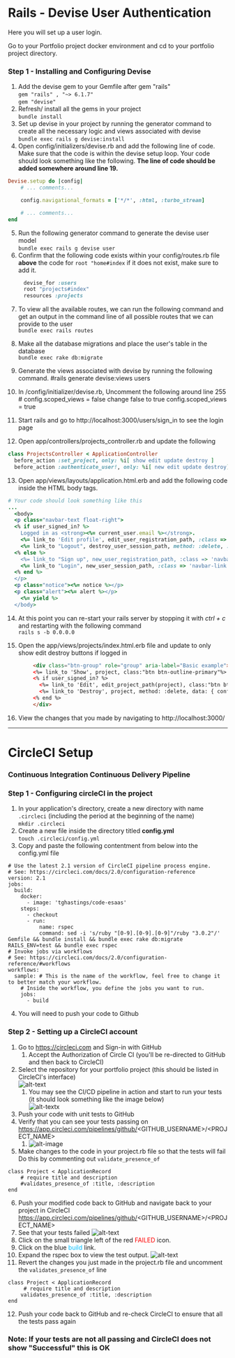 
# Rails - Devise User Authentication

Here you will set up a user login.

Go to your Portfolio project docker environment and cd to your portfolio project directory.



### Step 1 - Installing and Configuring Devise

1. Add the devise gem to your Gemfile after gem "rails" <br>
   `gem "rails" , "~> 6.1.7"` <br>
   `gem "devise"`
2. Refresh/ install all the gems in your project<br>
`bundle install`
3. Set up devise in your project by running the generator command to create all the necessary logic and views 
associated with devise<br>
`bundle exec rails g devise:install`
4. Open config/initializers/devise.rb and add the following line of code. Make sure that the code is within the devise 
setup loop. Your code should look something like the following. **The line of code should be added somewhere around line 19.**<br>
```ruby
Devise.setup do |config|
    # ... comments...

    config.navigational_formats = ['*/*', :html, :turbo_stream]

    # ... comments...
end
```

5. Run the following generator command to generate the devise user model<br>
`bundle exec rails g devise user`
6. Confirm that the following code exists within your config/routes.rb file **above** the code for `root "home#index` if it does not exist, make sure to add it.<br>
```ruby
     devise_for :users
     root "projects#index"
     resources :projects
```
7. To view all the available routes, we can run the following command and get an output in the command line of all possible routes that we can provide to the user<br>
`bundle exec rails routes`
8. Make all the database migrations and place the user's table in the database<br>
`bundle exec rake db:migrate`

9. Generate the views associated with devise by running the following command.
#rails generate devise:views users

10. In /config/initializer/devise.rb, Uncomment the following around line 255 # config.scoped_views = false 
    change false to true
    config.scoped_views = true 
    
11. Start rails and go to http://localhost:3000/users/sign_in  to see the login page

12. Open app/controllers/projects_controller.rb and update the following
```Ruby
class ProjectsController < ApplicationController
  before_action :set_project, only: %i[ show edit update destroy ]
  before_action :authenticate_user!, only: %i[ new edit update destroy]
 ```

13. Open app/views/layouts/application.html.erb and add the following code inside the HTML body tags.<br>
```Ruby
# Your code should look something like this
...
  <body>
  <p class="navbar-text float-right">
  <% if user_signed_in? %>
    Logged in as <strong><%= current_user.email %></strong>.
    <%= link_to 'Edit profile', edit_user_registration_path, :class => 'navbar-link' %> |
    <%= link_to "Logout", destroy_user_session_path, method: :delete, :class => 'navbar-link'  %>
  <% else %>
    <%= link_to "Sign up", new_user_registration_path, :class => 'navbar-link'  %> |
    <%= link_to "Login", new_user_session_path, :class => 'navbar-link'  %>
  <% end %>
  </p>
  <p class="notice"><%= notice %></p> 
  <p class="alert"><%= alert %></p> 
    <%= yield %>
  </body>
```

14. At this point you can re-start your rails server by stopping it with *ctrl + c*  and restarting with the following command <br>
`rails s -b 0.0.0.0`


15. Open the app/views/projects/index.html.erb file and update to only show edit destroy buttons if logged in
```HTML
        <div class="btn-group" role="group" aria-label="Basic example">       
        <%= link_to 'Show', project, class:"btn btn-outline-primary"%>
        <% if user_signed_in? %>
          <%= link_to 'Edit', edit_project_path(project), class:"btn btn-outline-primary" %>
          <%= link_to 'Destroy', project, method: :delete, data: { confirm: 'Are you sure?' }, class:"btn btn-outline-primary" %>
        <% end %>  
        </div>
```
16. View the changes that you made by navigating to http://localhost:3000/

<hr>

# CircleCI Setup
### Continuous Integration Continuous Delivery Pipeline

### Step 1 - Configuring circleCI in the project
1. In your application's directory, create a new directory with name `.circleci` (including the period at the beginning 
of the name)<br>
`mkdir .circleci`
2. Create a new file inside the directory titled **config.yml**<br>
`touch .circleci/config.yml`
3. Copy and paste the following contentment from below into the config.yml file<br>
```YML
# Use the latest 2.1 version of CircleCI pipeline process engine.
# See: https://circleci.com/docs/2.0/configuration-reference
version: 2.1
jobs:
  build:
    docker:
      - image: 'tghastings/code-esaas'
    steps:
      - checkout
      - run:
          name: rspec
          command: sed -i 's/ruby "[0-9].[0-9].[0-9]"/ruby "3.0.2"/' Gemfile && bundle install && bundle exec rake db:migrate RAILS_ENV=test && bundle exec rspec
# Invoke jobs via workflows
# See: https://circleci.com/docs/2.0/configuration-reference/#workflows
workflows:
  sample: # This is the name of the workflow, feel free to change it to better match your workflow.
    # Inside the workflow, you define the jobs you want to run.
    jobs:
      - build
```
4. You will need to push your code to Github

### Step 2 - Setting up a CircleCI account
1. Go to https://circleci.com and Sign-in with GitHub
   1. Accept the Authorization of Circle CI (you'll be re-directed to GitHub and then back to CircleCI)
2. Select the repository for your portfolio project (this should be listed in CircleCI's interface)<br>
![alt-text](circleCI-step1.png)
   1. You may see the CI/CD pipeline in action and start to run your tests (it should look something like the image below)<br>
   ![alt-textx](circleCI-step2.png)
3. Push your code with unit tests to GitHub
4. Verify that you can see your tests passing on https://app.circleci.com/pipelines/github/<GITHUB_USERNAME>/<PROJECT_NAME> <br>
   1. ![alt-image](circleCI-step3.png)
5. Make changes to the code in your project.rb file so that the tests will fail Do this by commenting out `validate_presence_of`<br>
```
class Project < ApplicationRecord
    # require title and description
    #validates_presence_of :title, :description
end
```
6. Push your modified code back to GitHub and navigate back to your project in CircleCI https://app.circleci.com/pipelines/github/<GITHUB_USERNAME>/<PROJECT_NAME> <br>
7. See that your tests failed
   ![alt-text](circleCI-step4.png)
8. Click on the small triangle left of the red <span style="color:red;">FAILED</span> icon.<br>
9. Click on the blue <span style="color:#00BFFF;">build</span> link.
10. Expand the rspec box to view the test output.
    ![alt-text](circleCI-step5.png)
11. Revert the changes you just made in the project.rb file and uncomment the `validates_presence_of` line
```
class Project < ApplicationRecord
     # require title and description
    validates_presence_of :title, :description
end
```
12. Push your code back to GitHub and re-check CircleCI to ensure that all the tests pass again<br>


### Note: If your tests are not all passing and CircleCI does not show "Successful" this is OK
